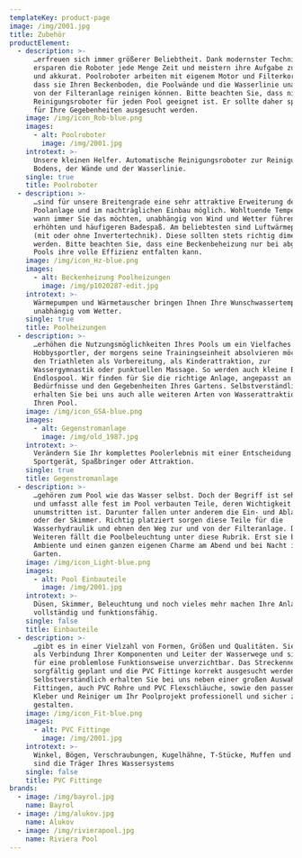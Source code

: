 ```yaml
---
templateKey: product-page
image: /img/2001.jpg
title: Zubehör
productElement:
  - description: >-
      …erfreuen sich immer größerer Beliebtheit. Dank modernster Technik
      ersparen die Roboter jede Menge Zeit und meistern ihre Aufgabe zuverlässig
      und akkurat. Poolroboter arbeiten mit eigenem Motor und Filterkorb, so
      dass sie Ihren Beckenboden, die Poolwände und die Wasserlinie unabhängig
      von der Filteranlage reinigen können. Bitte beachten Sie, dass nicht jeder
      Reinigungsroboter für jeden Pool geeignet ist. Er sollte daher speziell
      für Ihre Gegebenheiten ausgesucht werden.
    image: /img/icon_Rob-blue.png
    images:
      - alt: Poolroboter
        image: /img/2001.jpg
    introtext: >-
      Unsere kleinen Helfer. Automatische Reinigungsroboter zur Reinigung des
      Bodens, der Wände und der Wasserlinie.
    single: true
    title: Poolroboter
  - description: >-
      …sind für unsere Breitengrade eine sehr attraktive Erweiterung der
      Poolanlage und im nachträglichen Einbau möglich. Wohltuende Temperaturen,
      wann immer Sie das möchten, unabhängig von Wind und Wetter führen zu einem
      erhöhten und häufigeren Badespaß. Am beliebtesten sind Luftwärmepumpen
      (mit oder ohne Invertertechnik). Diese sollten stets richtig dimensioniert
      werden. Bitte beachten Sie, dass eine Beckenbeheizung nur bei abgedeckten
      Pools ihre volle Effizienz entfalten kann.
    image: /img/icon_Hz-blue.png
    images:
      - alt: Beckenheizung Poolheizungen
        image: /img/p1020287-edit.jpg
    introtext: >-
      Wärmepumpen und Wärmetauscher bringen Ihnen Ihre Wunschwassertemperatur
      unabhängig vom Wetter.
    single: true
    title: Poolheizungen
  - description: >-
      …erhöhen die Nutzungsmöglichkeiten Ihres Pools um ein Vielfaches. Für den
      Hobbysportler, der morgens seine Trainingseinheit absolvieren möchte oder
      den Triathleten als Vorbereitung, als Kinderattraktion, zur
      Wassergymnastik oder punktuellen Massage. So werden auch kleine Becken zum
      Endlospool. Wir finden für Sie die richtige Anlage, angepasst an Ihre
      Bedürfnisse und den Gegebenheiten Ihres Gartens. Selbstverständlich
      erhalten Sie bei uns auch alle weiteren Arten von Wasserattraktionen für
      Ihren Pool.
    image: /img/icon_GSA-blue.png
    images:
      - alt: Gegenstromanlage
        image: /img/old_1987.jpg
    introtext: >-
      Verändern Sie Ihr komplettes Poolerlebnis mit einer Entscheidung. Als
      Sportgerät, Spaßbringer oder Attraktion.
    single: true
    title: Gegenstromanlage
  - description: >-
      …gehören zum Pool wie das Wasser selbst. Doch der Begriff ist sehr dehnbar
      und umfasst alle fest im Pool verbauten Teile, deren Wichtigkeit
      unumstritten ist. Darunter fallen unter anderem die Ein- und Ablaufdüsen
      oder der Skimmer. Richtig platziert sorgen diese Teile für die
      Wasserhydraulik und ebnen den Weg zur und von der Filteranlage. Des
      Weiteren fällt die Poolbeleuchtung unter diese Rubrik. Erst sie bringt das
      Ambiente und einen ganzen eigenen Charme am Abend und bei Nacht in Ihren
      Garten.
    image: /img/icon_Light-blue.png
    images:
      - alt: Pool Einbauteile
        image: /img/2001.jpg
    introtext: >-
      Düsen, Skimmer, Beleuchtung und noch vieles mehr machen Ihre Anlage erst
      vollständig und funktionsfähig.
    single: false
    title: Einbauteile
  - description: >-
      …gibt es in einer Vielzahl von Formen, Größen und Qualitäten. Sie dienen
      als Verbindung Ihrer Komponenten und Leiter der Wasserwege und sind daher
      für eine problemlose Funktionsweise unverzichtbar. Das Streckennetz sollte
      sorgfältig geplant und die PVC Fittinge korrekt ausgesucht werden.
      Selbstverständlich erhalten Sie bei uns neben einer großen Auswahl von PVC
      Fittingen, auch PVC Rohre und PVC Flexschläuche, sowie den passenden
      Kleber und Reiniger um Ihr Poolprojekt professionell und sicher zu
      gestalten.
    image: /img/icon_Fit-blue.png
    images:
      - alt: PVC Fittinge
        image: /img/2001.jpg
    introtext: >-
      Winkel, Bögen, Verschraubungen, Kugelhähne, T-Stücke, Muffen und weitere
      sind die Träger Ihres Wassersystems
    single: false
    title: PVC Fittinge
brands:
  - image: /img/bayrol.jpg
    name: Bayrol
  - image: /img/alukov.jpg
    name: Alukov
  - image: /img/rivierapool.jpg
    name: Riviera Pool
---
```


